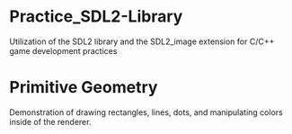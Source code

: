 # Practice_SDL2-Library
Utilization of the SDL2 library and the SDL2_image extension for C/C++ game development practices

# Primitive Geometry
Demonstration of drawing rectangles, lines, dots, and manipulating colors inside of the renderer.
